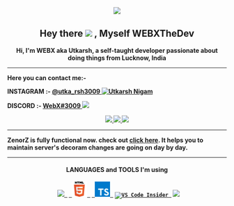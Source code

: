 
<div align="center">
  <img src="https://i.imgur.com/W4UpocQ.png">
<h2> Hey there <img src="https://cdn.discordapp.com/emojis/813283699763970099.gif?v=1" width="25px"> , Myself WEBXTheDev</h2>


  <b>  Hi, I'm WEBX aka Utkarsh, a self-taught developer passionate about doing things from Lucknow, India
    <b>

<hr>
<div align ="left">
Here you can contact me:-


INSTAGRAM :- 
<a href="https://www.instagram.com/utka_rsh3009/">@utka_rsh3009   <img src="https://cdn.discordapp.com/emojis/761615082572218429.gif?v=1" alt="Utkarsh Nigam" width="20px"></a>

DISCORD :- <a href="https://discord.gg/xmf3kx5bYk">WebX#3009
<img src="https://cdn.discordapp.com/emojis/813254456429903872.gif?v=1" width="20px"> 
</a>
  <p align="center">
    <a href="https://github.com/WEBXTheDev/">
        <img src="https://github-readme-stats.vercel.app/api?username=WEBXTheDev&hide=issues,prs&count_private=true&show_owner=true&show_icons=true&bg_color=0d1117&title_color=ffffff&text_color=ffffff&icon_color=FF0000&hide_border=true/" />
    </a>
    <a href="https://github.com/WEBXTheDev/">
        <img src="https://github-readme-stats.vercel.app/api/top-langs/?username=WEBXTheDev&layout=compact&card_width=445&bg_color=0d1117&title_color=ffffff&text_color=ffffff&icon_color=FF4D4D&hide_border=true/" />
    </a>
    <a href="https://github.com/WEBXTheDev/">
        <img src="https://github-readme-streak-stats.herokuapp.com?user=WEBXTHEDEV&hide_border=true&background=0D1117&currStreakLabel=FFFFFF&sideLabels=FFFFFF&currStreakNum=FFFFFF&dates=FFFFFF&sideNums=FFFFFF&fire=FF0000&ring=FF2626&stroke=FFFFFF)](https://git.io/streak-stats" />
    </a>
</p>

<hr>

ZenorZ is fully functional now. check out [click here](https://top.gg/bot/807153847708811274). It helps you to maintain server's decoram changes are going on day by day.

<hr>
<div align="center">
<h4>  <b>LANGUAGES</b> and <b>TOOLS</b> I'm using  </h4>
<code> <a href=""><img src="https://res.cloudinary.com/teepublic/image/private/s--bZwGEjXl--/t_Preview/b_rgb:191919,c_limit,f_jpg,h_630,q_90,w_630/v1539274051/production/designs/3302114_0.jpg" width=35px > </code></a>
<code><a href=""> <img src= "https://raw.githubusercontent.com/github/explore/80688e429a7d4ef2fca1e82350fe8e3517d3494d/topics/html/html.png" width=35px > </code></a>
<code><a href=""> <img src= "https://raw.githubusercontent.com/github/explore/80688e429a7d4ef2fca1e82350fe8e3517d3494d/topics/typescript/typescript.png" width=35px > </code></a>
<code><a href="https://code.visualstudio.com/insiders/"><img src="https://cdn.discordapp.com/emojis/754345273328664676.gif?v=1" alt="VS Code Insider" width="35px"> </code></a>
<code><a href="https://discord.js.org/#/"><img src="https://jasonhaxstuff.gallerycdn.vsassets.io/extensions/jasonhaxstuff/discord-js-tools/0.0.3/1530824658924/Microsoft.VisualStudio.Services.Icons.Default" width="35px"></a></code>
